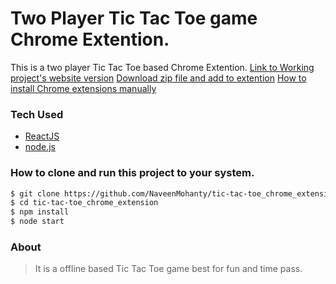 # Two Player Tic Tac Toe game Chrome Extention.

This is a two player Tic Tac Toe based Chrome Extention.
[Link to Working project's website version](https://tic-tac-toe-two-player-game.herokuapp.com/)
[Download zip file and add to extention](https://cutt.ly/GjGAxBH)
[How to install Chrome extensions manually](https://www.cnet.com/how-to/how-to-install-chrome-extensions-manually/)

### Tech Used

- [ReactJS]
- [node.js]

### How to clone and run this project to your system.

```sh
$ git clone https://github.com/NaveenMohanty/tic-tac-toe_chrome_extension.git
$ cd tic-tac-toe_chrome_extension
$ npm install
$ node start
```

### About

> It is a offline based Tic Tac Toe game best for fun and time pass.

[reactjs]: https://reactjs.org/
[node.js]: http://nodejs.org
